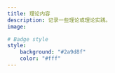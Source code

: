 ```yaml
---
title: 理论内容
description: 记录一些理论或理论实践。
image:

# Badge style
style:
    background: "#2a9d8f"
    color: "#fff"
---
```


